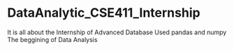# DataAnalytic_CSE411_Internship
It is all about the Internship of Advanced Database
Used pandas and numpy
The beggining of Data Analysis
